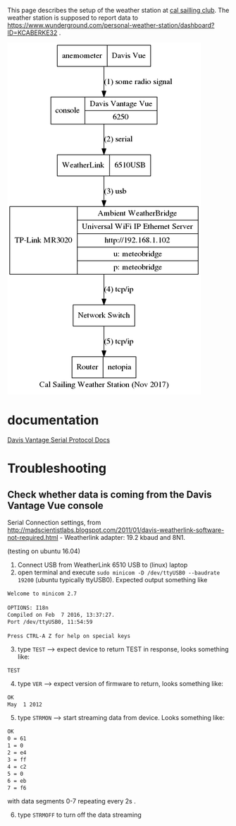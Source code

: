 This page describes the setup of the weather station at [cal sailling club](http://cal-sailing.org). The weather station is supposed to report data to https://www.wunderground.com/personal-weather-station/dashboard?ID=KCABERKE32 .

![diagram](weather-station.dot.png)

# documentation

[Davis Vantage Serial Protocol Docs](http://www.davisnet.com/support/weather/download/VantageSerialProtocolDocs_v261.pdf)

# Troubleshooting

## Check whether data is coming from the Davis Vantage Vue console
Serial Connection settings, from http://madscientistlabs.blogspot.com/2011/01/davis-weatherlink-software-not-required.html - Weatherlink adapter: 19.2 kbaud and 8N1. 

(testing on ubuntu 16.04)
1. Connect USB from WeatherLink 6510 USB to (linux) laptop
2. open terminal and execute 
```sudo minicom -D /dev/ttyUSB0 --baudrate 19200``` (ubuntu typically ttyUSB0). Expected output something like 
```
Welcome to minicom 2.7

OPTIONS: I18n 
Compiled on Feb  7 2016, 13:37:27.
Port /dev/ttyUSB0, 11:54:59

Press CTRL-A Z for help on special keys
```

3. type ```TEST``` --> expect device to return TEST in response, looks something like: 
```
TEST
```
4. type ```VER``` --> expect version of firmware to return, looks something like: 
```
OK
May  1 2012
```
5. type ```STRMON``` --> start streaming data from device. Looks something like: 
```
OK
0 = 61
1 = 0
2 = e4
3 = ff
4 = c2
5 = 0
6 = eb                                                                          
7 = f6
``` 
with data segments 0-7 repeating every 2s . 

6. type ```STRMOFF``` to turn off the data streaming 

